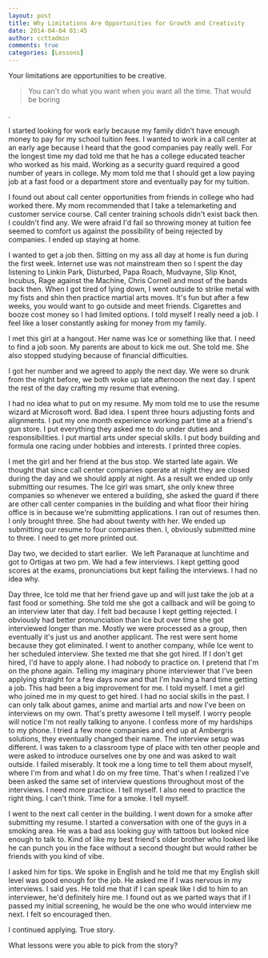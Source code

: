 ```yaml
---
layout: post
title: Why Limitations Are Opportunities for Growth and Creativity
date: 2014-04-04 01:45
author: ccttadmin
comments: true
categories: [Lessons]
---
```

Your limitations are opportunities to be creative.&nbsp;

<blockquote>You can't do what you want when you want all the time. That would be boring

</blockquote>

.

I started looking for work early because my family didn't have enough money to pay for my school tuition fees. I wanted to work in a call center at an early age because I heard that the good companies pay really well. For the longest time my dad told me that he has a college educated teacher who worked as his maid. Working as a security guard required a good number of years in college. My mom told me that I should get a low paying job at a fast food or a department store and eventually pay for my tuition.

I found out about call center opportunities from friends in college who had worked there. My mom recommended that I take a telemarketing and customer service course. Call center training schools didn't exist back then. I couldn't find any. We were afraid I'd fail so throwing money at tuition fee seemed to comfort us against the possibility of being rejected by companies. I ended up staying at home.

I wanted to get a job then. Sitting on my ass all day at home is fun during the first week. Internet use was not mainstream then so I spent the day listening to Linkin Park, Disturbed, Papa Roach, Mudvayne, Slip Knot, Incubus, Rage against the Machine, Chris Cornell and most of the bands back then. When I got tired of lying down, I went outside to strike metal with my fists and shin then practice martial arts moves. It's fun but after a few weeks, you would want to go outside and meet friends. Cigarettes and booze cost money so I had limited options. I told myself I really need a job. I feel like a loser constantly asking for money from my family.

I met this girl at a hangout. Her name was Ice or something like that. I need to find a job soon. My parents are about to kick me out. She told me. She also stopped studying because of financial difficulties.

I got her number and we agreed to apply the next day. We were so drunk from the night before, we both woke up late afternoon the next day. I spent the rest of the day crafting my resume that evening.

I had no idea what to put on my resume. My mom told me to use the resume wizard at Microsoft word. Bad idea. I spent three hours adjusting fonts and alignments. I put my one month experience working part time at a friend's gun store. I put everything they asked me to do under duties and responsibilities. I put martial arts under special skills. I put body building and formula one racing under hobbies and interests. I printed three copies.

I met the girl and her friend at the bus stop. We started late again. We thought that since call center companies operate at night they are closed during the day and we should apply at night. As a result we ended up only submitting our resumes. The Ice girl was smart, she only knew three companies so whenever we entered a building, she asked the guard if there are other call center companies in the building and what floor their hiring office is in because we're submitting applications. I ran out of resumes then. I only brought three. She had about twenty with her. We ended up submitting our resume to four companies then. I, obviously submitted mine to three. I need to get more printed out.

Day two, we decided to start earlier.&nbsp; We left Paranaque at lunchtime and got to Ortigas at two pm. We had a few interviews. I kept getting good scores at the exams, pronunciations but kept failing the interviews. I had no idea why.

Day three, Ice told me that her friend gave up and will just take the job at a fast food or something. She told me she got a callback and will be going to an interview later that day. I felt bad because I kept getting rejected. I obviously had better pronunciation than Ice but over time she got interviewed longer than me. Mostly we were processed as a group, then eventually it's just us and another applicant. The rest were sent home because they got eliminated. I went to another company, while Ice went to her scheduled interview. She texted me that she got hired. If I don't get hired, I'd have to apply alone. I had nobody to practice on. I pretend that I'm on the phone again. Telling my imaginary phone interviewer that I've been applying straight for a few days now and that I'm having a hard time getting a job. This had been a big improvement for me. I told myself. I met a girl who joined me in my quest to get hired. I had no social skills in the past. I can only talk about games, anime and martial arts and now I've been on interviews on my own. That's pretty awesome I tell myself. I worry people will notice I'm not really talking to anyone. I confess more of my hardships to my phone. I tried a few more companies and end up at Ambergris solutions, they eventually changed their name. The interview setup was different. I was taken to a classroom type of place with ten other people and were asked to introduce ourselves one by one and was asked to wait outside. I failed miserably. It took me a long time to tell them about myself, where I'm from and what I do on my free time. That's when I realized I've been asked the same set of interview questions throughout most of the interviews. I need more practice. I tell myself. I also need to practice the right thing. I can't think. Time for a smoke. I tell myself.

I went to the next call center in the building. I went down for a smoke after submitting my resume. I started a conversation with one of the guys in a smoking area. He was a bad ass looking guy with tattoos but looked nice enough to talk to. Kind of like my best friend's older brother who looked like he can punch you in the face without a second thought but would rather be friends with you kind of vibe.

I asked him for tips. We spoke in English and he told me that my English skill level was good enough for the job. He asked me if I was nervous in my interviews. I said yes. He told me that if I can speak like I did to him to an interviewer, he'd definitely hire me. I found out as we parted ways that if I passed my initial screening, he would be the one who would interview me next. I felt so encouraged then.

I continued applying. True story.

What lessons were you able to pick from the story?
